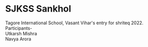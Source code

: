 # SJKSS Sankhol

Tagore International School, Vasant Vihar's entry for shriteq 2022.<br>
Participants-<br>
Utkarsh Mishra<br>
Navya Arora

